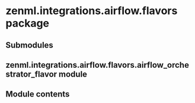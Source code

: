 # zenml.integrations.airflow.flavors package

## Submodules

## zenml.integrations.airflow.flavors.airflow_orchestrator_flavor module

## Module contents
